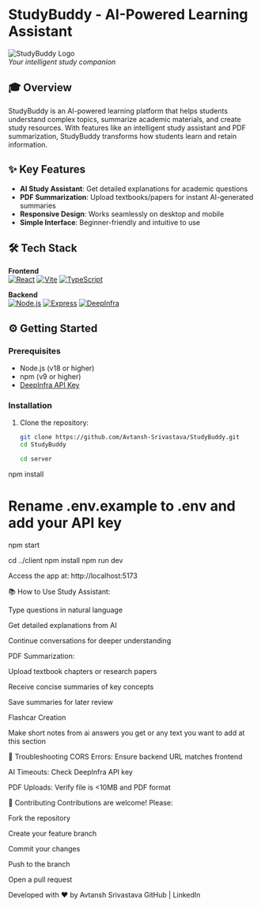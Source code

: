 # StudyBuddy - AI-Powered Learning Assistant

![StudyBuddy Logo](https://via.placeholder.com/100.png?text=SB)  
*Your intelligent study companion*

## 🎓 Overview
StudyBuddy is an AI-powered learning platform that helps students understand complex topics, summarize academic materials, and create study resources. With features like an intelligent study assistant and PDF summarization, StudyBuddy transforms how students learn and retain information.

## ✨ Key Features
- **AI Study Assistant**: Get detailed explanations for academic questions
- **PDF Summarization**: Upload textbooks/papers for instant AI-generated summaries
- **Responsive Design**: Works seamlessly on desktop and mobile
- **Simple Interface**: Beginner-friendly and intuitive to use

## 🛠️ Tech Stack
**Frontend**  
[![React](https://img.shields.io/badge/React-61DAFB?logo=react&logoColor=white)](https://reactjs.org/)
[![Vite](https://img.shields.io/badge/Vite-646CFF?logo=vite&logoColor=white)](https://vitejs.dev/)
[![TypeScript](https://img.shields.io/badge/TypeScript-3178C6?logo=typescript&logoColor=white)](https://www.typescriptlang.org/)

**Backend**  
[![Node.js](https://img.shields.io/badge/Node.js-339933?logo=nodedotjs&logoColor=white)](https://nodejs.org/)
[![Express](https://img.shields.io/badge/Express-000000?logo=express&logoColor=white)](https://expressjs.com/)
[![DeepInfra](https://img.shields.io/badge/DeepInfra-0D0D0D?logo=deepinfra&logoColor=white)](https://deepinfra.com/)

## ⚙️ Getting Started

### Prerequisites
- Node.js (v18 or higher)
- npm (v9 or higher)
- [DeepInfra API Key](https://deepinfra.com/)

### Installation
1. Clone the repository:
   ```bash
   git clone https://github.com/Avtansh-Srivastava/StudyBuddy.git
   cd StudyBuddy

   cd server
npm install
# Rename .env.example to .env and add your API key
npm start

cd ../client
npm install
npm run dev

Access the app at: http://localhost:5173

📚 How to Use
Study Assistant:

Type questions in natural language

Get detailed explanations from AI

Continue conversations for deeper understanding

PDF Summarization:

Upload textbook chapters or research papers

Receive concise summaries of key concepts

Save summaries for later review

Flashcar Creation

Make short notes from ai answers you get or any text you want to add at this section


🚧 Troubleshooting
CORS Errors: Ensure backend URL matches frontend

AI Timeouts: Check DeepInfra API key

PDF Uploads: Verify file is <10MB and PDF format

🤝 Contributing
Contributions are welcome! Please:

Fork the repository

Create your feature branch

Commit your changes

Push to the branch

Open a pull request



Developed with ❤️ by Avtansh Srivastava
GitHub | LinkedIn